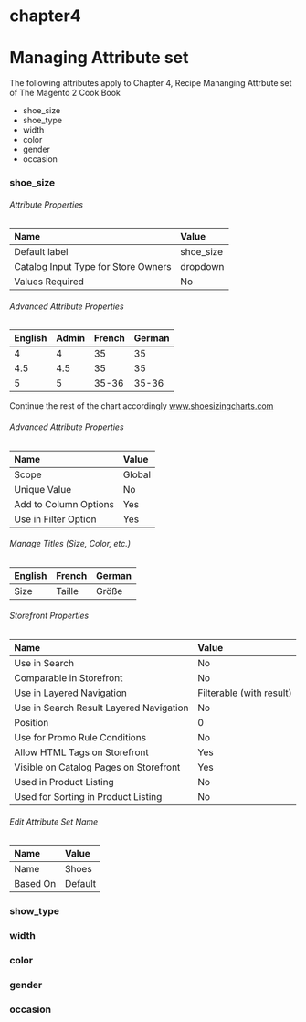 # chapter4

# Managing Attribute set

The following attributes apply to Chapter 4, Recipe Mananging Attrbute set of The Magento 2 Cook Book

- shoe_size
- shoe_type
- width
- color
- gender
- occasion

### shoe_size

###### Attribute Properties
| Name                                  | Value         |
|:--------------------------------------|:--------------|
| Default label                         | shoe_size     |
| Catalog Input Type for Store Owners   | dropdown      |
| Values Required                       | No            |

######  Advanced Attribute Properties
| English      | Admin       | French     | German      |
|:-------------|:------------|:-----------|:------------|
| 4            | 4           | 35         | 35          |
| 4.5          | 4.5         | 35         | 35          |
| 5            | 5           | 35-36      | 35-36       |

Continue the rest of the chart accordingly www.shoesizingcharts.com


######  Advanced Attribute Properties
| Name                                  | Value         |
|:--------------------------------------|:--------------|
| Scope                                 | Global        |
| Unique Value                          | No            |
| Add to Column Options                 | Yes           |
| Use in Filter Option                  | Yes           |


######  Manage Titles (Size, Color, etc.)
| English             | French       | German           |
|:--------------------|:-------------|:-----------------|
| Size                | Taille       | Größe            |


######  Storefront Properties
| Name                                   | Value                    |
|:---------------------------------------|:-------------------------|
| Use in Search                          | No                       |
| Comparable in Storefront               | No                       |
| Use in Layered Navigation              | Filterable (with result) |
| Use in Search Result Layered Navigation| No                       |
| Position                               | 0                        |
| Use for Promo Rule Conditions          | No                       |
| Allow HTML Tags on Storefront          | Yes                      |
| Visible on Catalog Pages on Storefront | Yes                      |
| Used in Product Listing                | No                       |
| Used for Sorting in Product Listing    | No                       |


######  Edit Attribute Set Name
| Name                                  | Value         |
|:--------------------------------------|:--------------|
| Name                                  | Shoes         |
| Based On                              | Default       |



### show_type

### width

### color

### gender

### occasion





